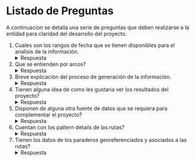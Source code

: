 # Listado de Preguntas

A continuacion se detalla una serie de preguntas que deben realizarse a la entidad para claridad del desarrollo del proyecto.

1. Cuales son los rangos de fecha que se tienen disponibles para el analisis de la información.
    <details>
    <summary>Respuesta</summary>
2. Que se entienden por arcos?
    <details>
    <summary>Respuesta</summary>
3. Breve explicación del proceso de generación de la información.
    <details>
    <summary>Respuesta</summary>
4. Tienen alguna idea de como les gustaria ver los resultados del proyecto?
    <details>
    <summary>Respuesta</summary>
5. Disponen de alguna otra fuente de datos que se requiera para complementar el proyecto?
    <details>
    <summary>Respuesta</summary>
6. Cuentan con los pattern details de las rutas?
    <details>
    <summary>Respuesta</summary>
7. Tienen los datos de los paraderos georeferenciados y asociados a las rutas?
    <details>
    <summary>Respuesta</summary>
